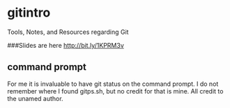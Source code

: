 # gitintro
Tools, Notes, and Resources regarding Git

###Slides are here
http://bit.ly/1KPRM3v

## command prompt
For me it is invaluable to have git status on the command prompt.
I do not remember where I found gitps.sh, but no credit for that 
is mine. All credit to the unamed author.
